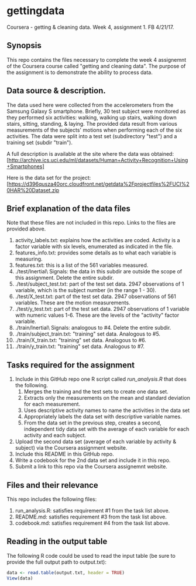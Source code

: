 # gettingdata
Coursera - getting &amp; cleaning data. Week 4, assignment 1.
FB 4/21/17.

## Synopsis
This repo contains the files necessary to complete the week 4 assignemnt of the Coursera course called "getting and cleaning data". The purpose of the assignment is to demonstrate the ability to process data.

## Data source & description. 
The data used here were collected from the accelerometers from the Samsung Galaxy S smartphone. Briefly, 30 test subject were monitored as they performed six activities: walking, walking up stairs, walking down stairs, sitting, standing, & laying. The provided data result from various measurements of the subjects' motions when performing each of the six activities. The data were split into a test set (subdirectory "test") and a training set (subdir "train"). 

A full description is available at the site where the data was obtained: [http://archive.ics.uci.edu/ml/datasets/Human+Activity+Recognition+Using+Smartphones]

Here is the data set for the project: [https://d396qusza40orc.cloudfront.net/getdata%2Fprojectfiles%2FUCI%20HAR%20Dataset.zip 

## Brief explanation of the data files

Note that these files are not included in this repo. Links to the files are provided above.

1.  activity_labels.txt: explains how the activities are coded. Activity is a factor variable with six levels, enumerated as indicated in the file. 
2.  features_info.txt: provides some details as to what each variable is measuring. 
3.  features.txt: this is a list of the 561 variables measured.
4.  ./test/Inertial\ Signals: the data in this subdir are outside the scope of this assignment. Delete the entire subdir.
5.  ./test/subject_test.txt: part of the test set data. 2947 observations of 1 variable, which is the subject number (in the range 1 - 30).
6.  ./test/X_test.txt: part of the test set data. 2947 observations of 561 variables. These are the motion measurements.  
7.  ./test/y_test.txt: part of the test set data. 2947 observations of 1 variable with numeric values 1-6. These are the levels of the "activity" factor variable. 
8.  ./train/Inertial\ Signals: analogous to #4. Delete the entire subdir.
9.  ./train/subject_train.txt: "training" set data. Analogous to #5.
10. ./train/X_train.txt: "training" set data. Analogous to #6.
11. ./train/y_train.txt: "training" set data. Analogous to #7.

## Tasks required for the assignment

1. Include in this GitHub repo one R script called *run_analysis.R* that does the following.
	1. Merges the training and the test sets to create one data set.
	2. Extracts only the measurements on the mean and standard deviation for each measurement.
	3. Uses descriptive activity names to name the activities in the data set
	4. Appropriately labels the data set with descriptive variable names.
	5. From the data set in the previous step, creates a second, independent tidy data set with the average of each variable for each activity and each subject.
2. Upload the second data set (average of each variable by activity & subject) via the Coursera assignment website.
3. Include this README in this GitHub repo.
4. Write a codebook for the 2nd data set and include it in this repo. 
5. Submit a link to this repo via the Coursera assignemnt website.

## Files and their relevance
This repo includes the following files:

1. run_analysis.R: satisfies requirement #1 from the task list above.
2. README.md: satisfies requirement #3 from the task list above.
3. codebook.md: satisfies requirement #4 from the task list above.

## Reading in the output table

The following R code could be used to read the input table (be sure to provide the full output path to output.txt):

```r
data <- read.table(output.txt, header = TRUE)
View(data)
```

